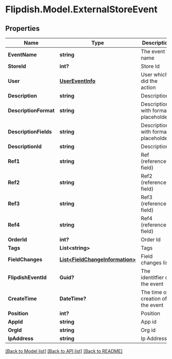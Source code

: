 # Flipdish.Model.ExternalStoreEvent
## Properties

Name | Type | Description | Notes
------------ | ------------- | ------------- | -------------
**EventName** | **string** | The event name | [optional] 
**StoreId** | **int?** | Store Id | [optional] 
**User** | [**UserEventInfo**](UserEventInfo.md) | User which did the action | [optional] 
**Description** | **string** | Description | [optional] 
**DescriptionFormat** | **string** | Description with format placeholders | [optional] 
**DescriptionFields** | **string** | Description with format placeholders | [optional] 
**DescriptionId** | **string** | Description | [optional] 
**Ref1** | **string** | Ref (reference field) | [optional] 
**Ref2** | **string** | Ref2 (reference field) | [optional] 
**Ref3** | **string** | Ref3 (reference field) | [optional] 
**Ref4** | **string** | Ref4 (reference field) | [optional] 
**OrderId** | **int?** | Order Id | [optional] 
**Tags** | **List&lt;string&gt;** | Tags | [optional] 
**FieldChanges** | [**List&lt;FieldChangeInformation&gt;**](FieldChangeInformation.md) | Field changes list | [optional] 
**FlipdishEventId** | **Guid?** | The identitfier of the event | [optional] 
**CreateTime** | **DateTime?** | The time of creation of the event | [optional] 
**Position** | **int?** | Position | [optional] 
**AppId** | **string** | App id | [optional] 
**OrgId** | **string** | Org id | [optional] 
**IpAddress** | **string** | Ip Address | [optional] 

[[Back to Model list]](../README.md#documentation-for-models) [[Back to API list]](../README.md#documentation-for-api-endpoints) [[Back to README]](../README.md)

